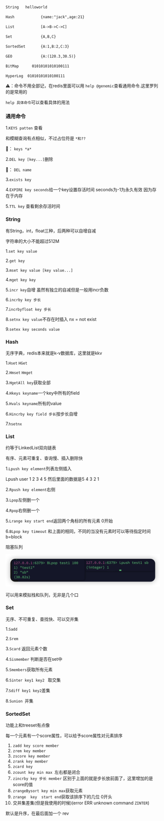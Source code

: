```
String   helloworld

Hash			{name:"jack",age:21}

List			[A->B->C->C]

Set				{A,B,C}

SortedSet		{A:1,B:2,C:3}

GEO 			{A:(120.3,30.5)}

BitMap		01010101010100111

HyperLog  01010101010100111
```

⚠️：命令不用全部记，在redis里面可以用 `help @genemic`查看通用命令.这里罗列的是常用的

`help 具体命令`可以查看具体的用法

### 通用命令

1.`KEYS patten` 查看  

和模糊查询有点相似，不过占位符是 `*和??` 

🌰： `keys *a*`

2.`DEL key [key...]`删除

🌰： `DEL name`

3.`exists key` 

4.`EXPIRE key seconds`给一个key设置存活时间  seconds为-1为永久有效 因为存在于内存

5.`TTL key` 查看剩余存活时间

### String

有String，int，float三种，后两种可以自增自减

字符串的大小不能超过512M

1.`set key value`

2.`get key`

3.`mset key value [key value...]`

4.`mget key key `

5.`incr key`自增  虽然有独立的自减但是一般用incr负数

6.`incrby key 步长`

7.`incrbyfloat key 步长`

8.`setnx key value`不存在时插入  nx = not exist

9.`setex key seconds value`

### Hash

无序字典，redis本来就是k-v数据库，这里就是kkv

1.`Hset` `HGet`

2.`Hmset` `Hmget`

3.`HgetAll key`获取全部

4.`Hkeys keyname`一个key中所有的field 

5.`Hvals keyname`所有的value

6.`Hincrby key field 步长`按步长自增

7.`hsetnx`

### List

约等于LinkedList双向链表

有序、元素可重复、查询慢、插入删除快

1.`Lpush key element`列表左侧插入

Lpush user 1 2 3 4 5  然后里面的数据是5 4 3 2 1

2.`Rpush key element`右侧

3.`Lpop`左侧删一个

4.`Rpop`右侧删一个

5.`Lrange key start end`返回两个角标的所有元素 0开始

6.`BLpop key timeout` 和上面的相同，不同的当没有元素时可以等待指定时间 b=block

阻塞队列

![image-20240813143328499](命令-数据类型.assets/image-20240813143328499.png)

可以用来模拟栈和队列，无非是几个口

### Set

无序、不可重复、查找快、可以交并集

1.`Sadd`

 2.`Srem`

 3.`Scard` 返回元素个数 

4.`Sismember` 判断是否在set中

5.`Smembers`获取所有元素

6.`Sinter key1 key2 `  取交集

7.`Sdiff key1 key2`差集

8.`Sunion `并集

### SortedSet

功能上和treeset有点像

每一个元素有一个score属性，可以给予score属性对元素排序

1. `zadd key score member`
2. `zrem key member`
3. `zscore key member` 
4. `zrank key member`
5. `zcard key `
6. `zcount key min max `左右都是闭合
7. `zincrby key 步长 member`  区别于上面的就是步长放前面了，这里增加的是score的值
8. `zrangeBysort key min max`获取元素
9. `zrange  key  start end`获取该排序下的几位 0开头
10. 交并集差集(但是我使用的时候)(error ERR unknown command `ZINTER`)

默认是升序，在最后面加一个 rev